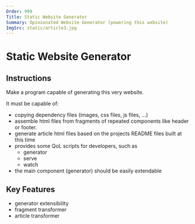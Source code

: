 ```yaml
---
Order: 999
Title: Static Website Generator
Summary: Opinionated Website Generator (powering this website)
ImgSrc: static/article3.jpg
---
```


# Static Website Generator

## Instructions

Make a program capable of generating this very website.

It must be capable of:

- copying dependency files (images, css files, js files, ...)
- assemble html files from fragments of repeated components like header or footer.
- generate article html files based on the projects README files built at this time
- provides some QoL scripts for developers, such as
  - generator
  - serve
  - watch
- the main component (generator) should be easily extendable

## Key Features

- generator extensibility
- fragment transformer
- article transformer
